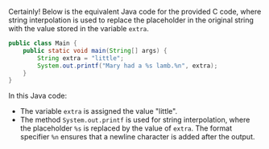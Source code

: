  Certainly! Below is the equivalent Java code for the provided C code, where string interpolation is used to replace the placeholder in the original string with the value stored in the variable `extra`.

```java
public class Main {
    public static void main(String[] args) {
        String extra = "little";
        System.out.printf("Mary had a %s lamb.%n", extra);
    }
}
```

In this Java code:
- The variable `extra` is assigned the value "little".
- The method `System.out.printf` is used for string interpolation, where the placeholder `%s` is replaced by the value of `extra`. The format specifier `%n` ensures that a newline character is added after the output.
